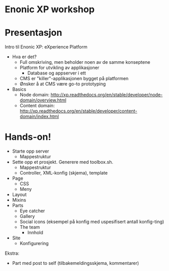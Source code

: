 Enonic XP workshop
==================

# Presentasjon
Intro til Enonic XP: eXperience Platform
- Hva er det?
  - Full omskriving, men beholder noen av de samme konseptene
  - Platform for utvikling av applikasjoner
    - Database og appserver i ett
  - CMS er "killer"-applikasjonen bygget på platformen
  - Ønsker å at CMS være go-to prototyping
- Basics
  - Node domain: http://xp.readthedocs.org/en/stable/developer/node-domain/overview.html
  - Content domain: http://xp.readthedocs.org/en/stable/developer/content-domain/index.html


# Hands-on!
- Starte opp server
  - Mappestruktur
- Sette opp et prosjekt. Generere med toolbox.sh.
  - Mappestruktur
  - Controller, XML-konfig (skjema), template
- Page
  - CSS
  - Meny
- Layout
- Mixins
- Parts
  - Eye catcher
  - Gallery
  - Social icons (eksempel på konfig med uspesifisert antall konfig-ting)
  - The team
    - Innhold
- Site
  - Konfigurering

Ekstra:
- Part med post to self (tilbakemeldingsskjema, kommentarer)
